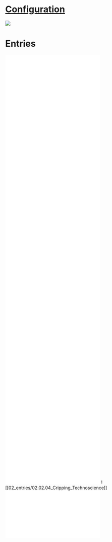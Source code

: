 # [Configuration](02_Disability_justice_and_life_affirmation_flipping_the_table_canvas.canvas)
![](02_Disability_justice_and_life_affirmation_flipping_the_table_canvas.canvas)
# Entries
![](02_entries/02.00_Intro.md)
![](02_entries/02.01.00_Orienting_the_table.md)
![](02_entries/02.01.01_Sedimentation.md)
![](02_entries/02.01.02_Queering_the_axis.md)
![](02_entries/02.01.03_Transdisciplinary_practice.md)
![](02_entries/02.02.00_The_Crip_Table.md)
![](02_entries/02.02.01_PoliticalRelational_Model.md)
![](02_entries/02.02.02_Crip_Time_+_Crip_Futures.md)
![](02_entries/02.02.03_Crip_intersectionality.md)
![[02_entries/02.02.04_Cripping_Technoscience]]
![](./02_entries/02.03.00_Conclusion.md)
